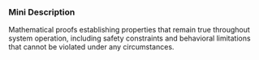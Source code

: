 ### Mini Description

Mathematical proofs establishing properties that remain true throughout system operation, including safety constraints and behavioral limitations that cannot be violated under any circumstances.
